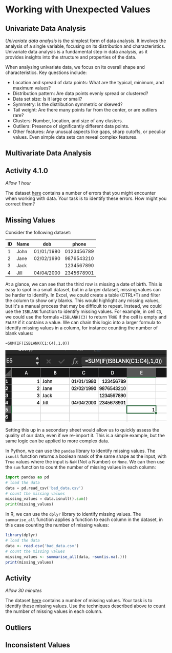 # Working with Unexpected Values

## Univariate Data Analysis

_Univariate data analysis_ is the simplest form of data analysis. It involves
the analysis of a single variable, focusing on its distribution and
characteristics. Univariate data analysis is a fundamental step in data
analysis, as it provides insights into the structure and properties of the data.

When analysing univariate data, we focus on its overall shape and
characteristics. Key questions include:

- Location and spread of data points: What are the typical, minimum, and maximum
  values?
- Distribution pattern: Are data points evenly spread or clustered?
- Data set size: Is it large or small?
- Symmetry: Is the distribution symmetric or skewed?
- Tail weight: Are there many points far from the center, or are outliers rare?
- Clusters: Number, location, and size of any clusters.
- Outliers: Presence of significantly different data points.
- Other features: Any unusual aspects like gaps, sharp cutoffs, or peculiar
  values. Even simple data sets can reveal complex features.

## Multivariate Data Analysis

##

## Activity 4.1.0

_Allow 1 hour_

<!--TODO: create janky dataset that demonstrates typical errors -->

The dataset [here](../Activities/bad_data.csv) contains a number of errors that
you might encounter when working with data. Your task is to identify these
errors. How might you correct them?

## Missing Values

Consider the following dataset:

| ID  | Name | dob        | phone      |
| --- | ---- | ---------- | ---------- |
| 1   | John | 01/01/1980 | 0123456789 |
| 2   | Jane | 02/02/1990 | 9876543210 |
| 3   | Jack |            | 1234567890 |
| 4   | Jill | 04/04/2000 | 2345678901 |

At a glance, we can see that the third row is missing a date of birth. This is
easy to spot in a small dataset, but in a larger dataset, missing values can be
harder to identify. In Excel, we could create a table (CTRL+T) and filter the
column to show only blanks. This would highlight any missing values, but it's a
manual process that may be difficult to repeat. Instead, we could use the
`ISBLANK` function to identify missing values. For example, in cell `C3`, we
could use the formula `=ISBLANK(C3)` to return `TRUE` if the cell is empty and
`FALSE` if it contains a value. We can chain this logic into a larger formula to
identify missing values in a column, for instance counting the number of blank
values:

```excel
=SUM(IF(ISBLANK(C1:C4),1,0))
```

![how many blank values in Excel](Assets/4.1/image.png)

Setting this up in a secondary sheet would allow us to quickly assess the
quality of our data, even if we re-import it. This is a simple example, but the
same logic can be applied to more complex data.

In Python, we can use the `pandas` library to identify missing values. The
`isnull` function returns a boolean mask of the same shape as the input, with
`True` values where the input is `NaN` (Not a Number) or `None`. We can then use
the `sum` function to count the number of missing values in each column:

```python
import pandas as pd
# load the data
data = pd.read_csv('bad_data.csv')
# count the missing values
missing_values = data.isnull().sum()
print(missing_values)
```

In R, we can use the `dplyr` library to identify missing values. The
`summarise_all` function applies a function to each column in the dataset, in
this case counting the number of missing values:

```r
library(dplyr)
# load the data
data <- read.csv('bad_data.csv')
# count the missing values
missing_values <- summarise_all(data, ~sum(is.na(.)))
print(missing_values)
```

## Activity

_Allow 30 minutes_

<!--TODO: create wonky data... -->

The dataset [here](../Activities/missing_data.csv) contains a number of missing
values. Your task is to identify these missing values. Use the techniques
described above to count the number of missing values in each column.

## Outliers

## Inconsistent Values

<!-- TODO: write ~500 words -->

<!-- TODO: add 4 activities -->
